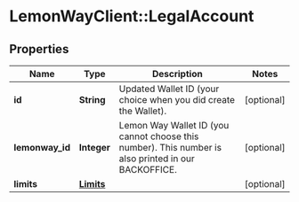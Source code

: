 # LemonWayClient::LegalAccount

## Properties
Name | Type | Description | Notes
------------ | ------------- | ------------- | -------------
**id** | **String** | Updated Wallet ID (your choice when you did create the Wallet). | [optional] 
**lemonway_id** | **Integer** | Lemon Way Wallet ID (you cannot choose this number). This number is also printed in our BACKOFFICE. | [optional] 
**limits** | [**Limits**](Limits.md) |  | [optional] 


